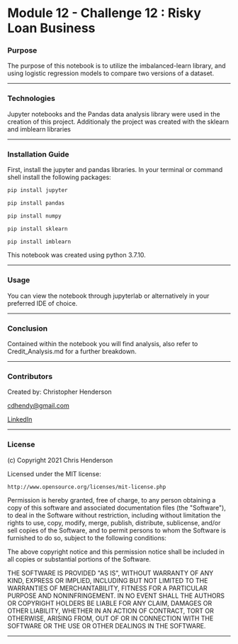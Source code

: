 # Module 12 - Challenge 12 : Risky Loan Business


### Purpose

 The purpose of this notebook is to utilize the imbalanced-learn library, and using logistic regression models to compare two versions of a dataset.


---
### Technologies

Jupyter notebooks and the Pandas data analysis library were used in the creation of this project. Additionaly the project was created with the sklearn and imblearn libraries

---


### Installation Guide

First, install the jupyter and pandas libraries. In your terminal or command shell install the following packages: 

```python
pip install jupyter
```

```python
pip install pandas
```

```python
pip install numpy
```

```python
pip install sklearn
```

```python
pip install imblearn
```

This notebook was created using python 3.7.10. 
___


### Usage

You can view the notebook through jupyterlab or alternatively in your preferred IDE of choice.

---

### Conclusion

Contained within the notebook you will find analysis, also refer to Credit_Analysis.md for a further breakdown. 

---

### Contributors

Created by: Christopher Henderson

cdhendy@gmail.com

[LinkedIn](https://www.linkedin.com/in/chris-henderson123/)

---

### License

(c) Copyright 2021 Chris Henderson

Licensed under the MIT license:

    http://www.opensource.org/licenses/mit-license.php

Permission is hereby granted, free of charge, to any person obtaining a copy
of this software and associated documentation files (the "Software"), to deal
in the Software without restriction, including without limitation the rights
to use, copy, modify, merge, publish, distribute, sublicense, and/or sell
copies of the Software, and to permit persons to whom the Software is
furnished to do so, subject to the following conditions:

The above copyright notice and this permission notice shall be included in
all copies or substantial portions of the Software.

THE SOFTWARE IS PROVIDED "AS IS", WITHOUT WARRANTY OF ANY KIND, EXPRESS OR
IMPLIED, INCLUDING BUT NOT LIMITED TO THE WARRANTIES OF MERCHANTABILITY,
FITNESS FOR A PARTICULAR PURPOSE AND NONINFRINGEMENT. IN NO EVENT SHALL THE
AUTHORS OR COPYRIGHT HOLDERS BE LIABLE FOR ANY CLAIM, DAMAGES OR OTHER
LIABILITY, WHETHER IN AN ACTION OF CONTRACT, TORT OR OTHERWISE, ARISING FROM,
OUT OF OR IN CONNECTION WITH THE SOFTWARE OR THE USE OR OTHER DEALINGS IN
THE SOFTWARE.

---